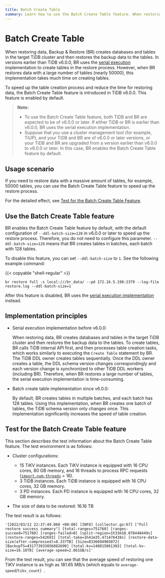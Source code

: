 ```yaml
---
title: Batch Create Table
summary: Learn how to use the Batch Create Table feature. When restoring data, BR can create tables in batches to speed up the restore process.
---
```


# Batch Create Table

When restoring data, Backup & Restore (BR) creates databases and tables in the target TiDB cluster and then restores the backup data to the tables. In versions earlier than TiDB v6.0.0, BR uses the [serial execution](#implementation-principles) implementation to create tables in the restore process. However, when BR restores data with a large number of tables (nearly 50000), this implementation takes much time on creating tables.

To speed up the table creation process and reduce the time for restoring data, the Batch Create Table feature is introduced in TiDB v6.0.0. This feature is enabled by default.

> **Note:**
>
> - To use the Batch Create Table feature, both TiDB and BR are expected to be of v6.0.0 or later. If either TiDB or BR is earlier than v6.0.0, BR uses the serial execution implementation.
> - Suppose that you use a cluster management tool (for example, TiUP), and your TiDB and BR are of v6.0.0 or later versions, or your TiDB and BR are upgraded from a version earlier than v6.0.0 to v6.0.0 or later. In this case, BR enables the Batch Create Table feature by default.

## Usage scenario

If you need to restore data with a massive amount of tables, for example, 50000 tables, you can use the Batch Create Table feature to speed up the restore process.

For the detailed effect, see [Test for the Batch Create Table Feature](#test-for-the-batch-create-table-feature).

## Use the Batch Create Table feature

BR enables the Batch Create Table feature by default, with the default configuration of `--ddl-batch-size=128` in v6.0.0 or later to speed up the restore process. Therefore, you do not need to configure this parameter. `--ddl-batch-size=128` means that BR creates tables in batches, each batch with 128 tables.

To disable this feature, you can set `--ddl-batch-size` to `1`. See the following example command:

{{< copyable "shell-regular" >}}

```shell
br restore full -s local:///br_data/ --pd 172.16.5.198:2379 --log-file restore.log --ddl-batch-size=1
```

After this feature is disabled, BR uses the [serial execution implementation](#implementation-principles) instead.

## Implementation principles

- Serial execution implementation before v6.0.0:

    When restoring data, BR creates databases and tables in the target TiDB cluster and then restores the backup data to the tables. To create tables, BR calls TiDB internal API first, and then processes table creation tasks, which works similarly to executing the `Create Table` statement by BR. The TiDB DDL owner creates tables sequentially. Once the DDL owner creates a table, the DDL schema version changes correspondingly and each version change is synchronized to other TiDB DDL workers (including BR). Therefore, when BR restores a large number of tables, the serial execution implementation is time-consuming.

- Batch create table implementation since v6.0.0:

    By default, BR creates tables in multiple batches, and each batch has 128 tables. Using this implementation, when BR creates one batch of tables, the TiDB schema version only changes once. This implementation significantly increases the speed of table creation.

## Test for the Batch Create Table feature

This section describes the test information about the Batch Create Table feature. The test environment is as follows:

- Cluster configurations:

    - 15 TiKV instances. Each TiKV instance is equipped with 16 CPU cores, 80 GB memory, and 16 threads to process RPC requests ([`import.num-threads`](/tikv-configuration-file.md#num-threads) = 16).
    - 3 TiDB instances. Each TiDB instance is equipped with 16 CPU cores, 32 GB memory.
    - 3 PD instances. Each PD instance is equipped with 16 CPU cores, 32 GB memory.

- The size of data to be restored: 16.16 TB

The test result is as follows:

```
'[2022/03/12 22:37:49.060 +08:00] [INFO] [collector.go:67] ["Full restore success summary"] [total-ranges=751760] [ranges-succeed=751760] [ranges-failed=0] [split-region=1h33m18.078448449s] [restore-ranges=542693] [total-take=1h41m35.471476438s] [restore-data-size(after-compressed)=8.337TB] [Size=8336694965072] [BackupTS=431773933856882690] [total-kv=148015861383] [total-kv-size=16.16TB] [average-speed=2.661GB/s]'
```

From the test result, you can see that the average speed of restoring one TiKV instance is as high as 181.65 MB/s (which equals to `average-speed`/`tikv_count`）.